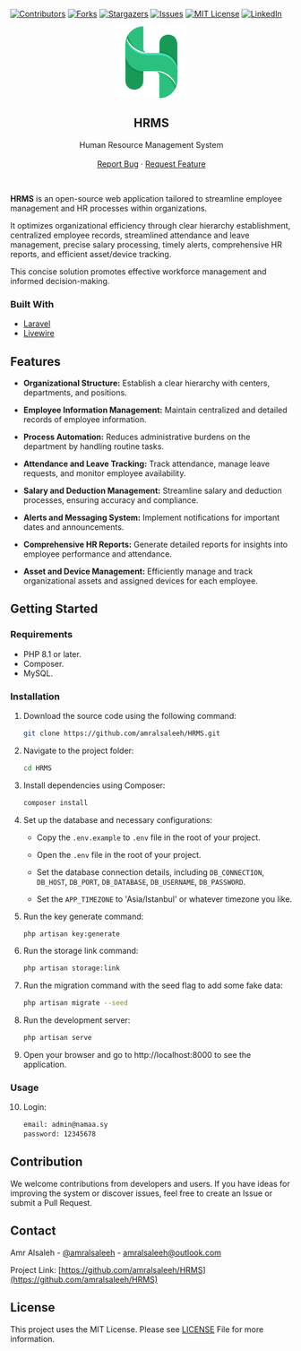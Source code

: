 [![Contributors][contributors-shield]][contributors-url]
[![Forks][forks-shield]][forks-url]
[![Stargazers][stars-shield]][stars-url]
[![Issues][issues-shield]][issues-url]
[![MIT License][license-shield]][license-url]
[![LinkedIn][linkedin-shield]][linkedin-url]

<p align="center">
  <a href="https://github.com/amralsaleeh/HRMS">
    <img src="public/assets/img/logo/logo_128.png" alt="Logo">
  </a>

  <h2 align="center">HRMS</h2>

  <p align="center">
    Human Resource Management System
    <br />
    <br />
    <a href="https://github.com/amralsaleeh/HRMS/issues">Report Bug</a>
    ·
    <a href="https://github.com/amralsaleeh/HRMS/issues">Request Feature</a>
  </p>
</p>
<br />

**HRMS** is an open-source web application tailored to streamline employee management and HR processes within organizations.

It optimizes organizational efficiency through clear hierarchy establishment, centralized employee records, streamlined attendance and leave management, precise salary processing, timely alerts, comprehensive HR reports, and efficient asset/device tracking.

This concise solution promotes effective workforce management and informed decision-making.

### Built With
* [Laravel](https://laravel.com)
* [Livewire](https://livewire.laravel.com)

## Features

- **Organizational Structure:** Establish a clear hierarchy with centers, departments, and positions.

- **Employee Information Management:** Maintain centralized and detailed records of employee information.

- **Process Automation:** Reduces administrative burdens on the department by handling routine tasks.

- **Attendance and Leave Tracking:** Track attendance, manage leave requests, and monitor employee availability.

- **Salary and Deduction Management:** Streamline salary and deduction processes, ensuring accuracy and compliance.

- **Alerts and Messaging System:** Implement notifications for important dates and announcements.

- **Comprehensive HR Reports:** Generate detailed reports for insights into employee performance and attendance.

- **Asset and Device Management:** Efficiently manage and track organizational assets and assigned devices for each employee.

## Getting Started

### Requirements
- PHP 8.1 or later.
- Composer.
- MySQL.

### Installation

1. Download the source code using the following command:

   ```bash
   git clone https://github.com/amralsaleeh/HRMS.git

2. Navigate to the project folder:
   
    ```bash
    cd HRMS

3. Install dependencies using Composer:
   
    ```bash
    composer install
4. Set up the database and necessary configurations:

    - Copy the `.env.example` to `.env` file in the root of your project.
      
    - Open the `.env` file in the root of your project.

    - Set the database connection details, including `DB_CONNECTION`, `DB_HOST`, `DB_PORT`, `DB_DATABASE`, `DB_USERNAME`, `DB_PASSWORD`.
      
    - Set the `APP_TIMEZONE` to 'Asia/Istanbul' or whatever timezone you like.

5. Run the key generate command:
   
    ```bash
    php artisan key:generate

6. Run the storage link command:
   
    ```bash
    php artisan storage:link
7. Run the migration command with the seed flag to add some fake data:
   
    ```bash
    php artisan migrate --seed
8. Run the development server:
   
    ```bash
    php artisan serve
9. Open your browser and go to http://localhost:8000 to see the application.

    
### Usage
10. Login:
    
    ```bash
    email: admin@namaa.sy
    password: 12345678

## Contribution
We welcome contributions from developers and users. If you have ideas for improving the system or discover issues, feel free to create an Issue or submit a Pull Request.

## Contact

Amr Alsaleh - [@amralsaleeh](https://linkedin.com/in/amralsaleeh) - amralsaleeh@outlook.com

Project Link: [https://github.com/amralsaleeh/HRMS](https://github.com/amralsaleeh/HRMS)

## License
This project uses the MIT License. Please see [LICENSE](LICENSE.md) File for more information.

<!-- MARKDOWN LINKS & IMAGES -->
<!-- https://www.markdownguide.org/basic-syntax/#reference-style-links -->
[contributors-shield]: https://img.shields.io/github/contributors/amralsaleeh/HRMS.svg?style=flat-square
[contributors-url]: https://github.com/amralsaleeh/HRMS/graphs/contributors
[forks-shield]: https://img.shields.io/github/forks/amralsaleeh/HRMS.svg?style=flat-square
[forks-url]: https://github.com/amralsaleeh/HRMS/network/members
[stars-shield]: https://img.shields.io/github/stars/amralsaleeh/HRMS.svg?style=flat-square
[stars-url]: https://github.com/amralsaleeh/HRMS/stargazers
[issues-shield]: https://img.shields.io/github/issues/amralsaleeh/HRMS.svg?style=flat-square
[issues-url]: https://github.com/amralsaleeh/HRMS/issues
[license-shield]: https://img.shields.io/github/license/amralsaleeh/HRMS.svg?style=flat-square
[license-url]: https://github.com/amralsaleeh/HRMS/blob/master/LICENSE.md
[linkedin-shield]: https://img.shields.io/badge/-LinkedIn-black.svg?style=flat-square&logo=linkedin&colorB=555
[linkedin-url]: https://linkedin.com/in/amralsaleeh
